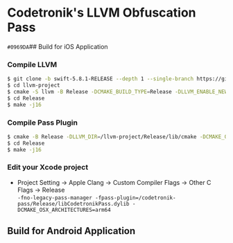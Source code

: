 # Codetronik's LLVM Obfuscation Pass

`#0969DA`## Build for iOS Application

### Compile LLVM
```sh
$ git clone -b swift-5.8.1-RELEASE --depth 1 --single-branch https://github.com/llvm/llvm-project.git
$ cd llvm-project
$ cmake -S llvm -B Release -DCMAKE_BUILD_TYPE=Release -DLLVM_ENABLE_NEW_PASS_MANAGER=ON -DLLVM_CREATE_XCODE_TOOLCHAIN=ON -DLLVM_ENABLE_PROJECTS="clang;libcxx;libcxxabi" 
$ cd Release
$ make -j16
```

### Compile Pass Plugin
```sh
$ cmake -B Release -DLLVM_DIR=/llvm-project/Release/lib/cmake -DCMAKE_OSX_ARCHITECTURES=arm64
$ cd Release
$ make -j16
```

### Edit your Xcode project
- Project Setting -> Apple Clang -> Custom Compiler Flags -> Other C Flags -> Release  
```-fno-legacy-pass-manager -fpass-plugin=/codetronik-pass/Release/libCodetronikPass.dylib -DCMAKE_OSX_ARCHITECTURES=arm64```


## Build for Android Application
